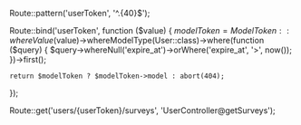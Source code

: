 Route::pattern('userToken', '^.{40}$');

Route::bind('userToken', function ($value) {
    $modelToken = ModelToken::whereValue($value)->whereModelType(User::class)->where(function ($query) {
        $query->whereNull('expire_at')->orWhere('expire_at', '>', now());
    })->first();

    return $modelToken ? $modelToken->model : abort(404);
});

Route::get('users/{userToken}/surveys', 'UserController@getSurveys');